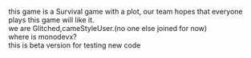 this game is a Survival game with a plot, our team hopes that everyone plays this game will like it.<br>
we are Glitched,cameStyleUser.(no one else joined for now)<br>
where is monodevx?<br>
this is beta version for testing new code
